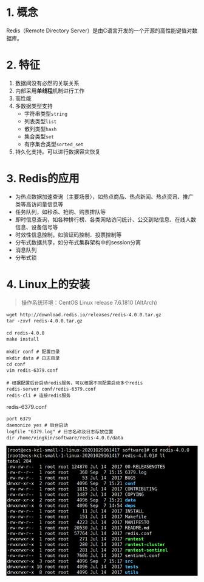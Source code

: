 # 1. 概念

Redis（Remote Directory Server）是由C语言开发的一个开源的高性能键值对数据库。

# 2. 特征

1. 数据间没有必然的关联关系
2. 内部采用**单线程**机制进行工作
3. 高性能
4. 多数据类型支持
   * 字符串类型`string`
   * 列表类型`list`
   * 散列类型`hash`
   * 集合类型`set`
   * 有序集合类型`sorted_set`
5. 持久化支持。可以进行数据容灾恢复

# 3. Redis的应用

* 为热点数据加速查询（主要场景），如热点商品、热点新闻、热点资讯、推广类等高访问量信息等
* 任务队列，如秒杀、抢购、购票排队等
* 即时信息查询，如各种排行榜、各类网站访问统计、公交到站信息、在线人数信息、设备信号等
* 时效性信息控制，如验证码控制、投票控制等
* 分布式数据共享，如分布式集群架构中的session分离
* 消息队列
* 分布式锁

# 4. Linux上的安装

> 操作系统环境：CentOS Linux release 7.6.1810 (AltArch)

```shell
wget http://download.redis.io/releases/redis-4.0.0.tar.gz
tar -zxvf redis-4.0.0.tar.gz

cd redis-4.0.0
make install

mkdir conf # 配置目录
mkdir data # 日志目录
cd conf
vim redis-6379.conf

# 根据配置后台启动redis服务，可以根据不同配置启动多个redis
redis-server conf/redis-6379.conf 
redis-cli # 连接redis服务
```

redis-6379.conf

```shell
port 6379
daemonize yes # 后台启动
logfile "6379.log" # 日志名称及日志存放位置
dir /home/vingkin/software/redis-4.0.0/data
```

![Redis目录结构](imgs/1.png)

